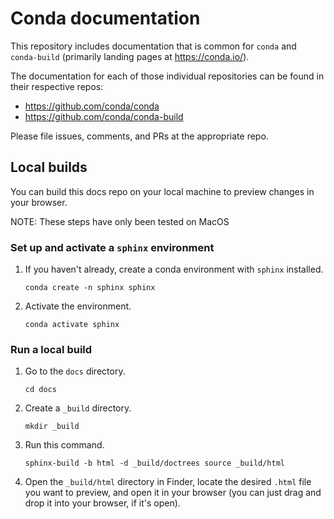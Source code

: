 # Conda documentation

This repository includes documentation that is common for `conda` and `conda-build` (primarily landing pages at https://conda.io/).

The documentation for each of those individual repositories can be found in their respective repos:

- https://github.com/conda/conda
- https://github.com/conda/conda-build

Please file issues, comments, and PRs at the appropriate repo.

## Local builds

You can build this docs repo on your local machine to preview changes in your browser.

NOTE: These steps have only been tested on MacOS

### Set up and activate a `sphinx` environment

1. If you haven't already, create a conda environment with `sphinx` installed.
    ```
    conda create -n sphinx sphinx
    ```

1. Activate the environment.
    ```
    conda activate sphinx
    ```

### Run a local build

1. Go to the `docs` directory.
    ```
    cd docs
    ```

1. Create a `_build` directory.
    ```
    mkdir _build
    ```

1. Run this command.
    ```
    sphinx-build -b html -d _build/doctrees source _build/html
    ```

1. Open the `_build/html` directory in Finder, locate the desired `.html` file you want to preview, and open it in your browser (you can just drag and drop it into your browser, if it's open).
